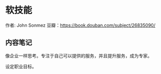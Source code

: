 # 软技能

作者: John Sonmez 豆瓣：https://book.douban.com/subject/26835090/

## 内容笔记

像企业一样思考。专注于自己可以提供的服务，并且提升服务，成为专家。

设定职业目标。
